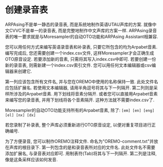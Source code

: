 # 创建录音表

ARPAsing不是单一静态的录音表, 而是系统地制作英语UTAU声库的方案.  就像中文CVVC不是单一的录音表, 而是完整地制作中文声库的方案一样.  ARPAsing录音表的唯一要求就是与Moresampler的自动OTO功能和ARPAsing Assistant相兼容.

您可以用任何方式来编写英语录音表和补录表, 只要它所包含的均为Arpabet音素. 编写完成后, 您还需要创建一个index.csv文件, 这样Moresampler才会正确生成OTO原音设定.
若要添加新的音素, 只需将其写入index.csv中即可. 若要创建一份新的录音表, 则需新建一个index.csv索引文件. 您可以用任何文本编辑器或csv编辑器来创建它.

第一列应该包含所有文件名, 并与您在OREMO中使用的名称保持一致.  此处文件名应包括扩展名. 若使用文本编辑器, 请用半角逗号将其与下一列隔开. 第二列则是采样所涉及的Arpabet音素. 用下划线将音素分隔开.
或者您可以直接用Arpabet音素来编写您的录音表, 并用下划线将各个音素隔开. 这种方法就不需要index.csv了.

Moresampler的自动OTO功能支持所有的Arpabet音素, 除了:
`[em] [en] [eng] [el] [nx] [dx]`

若您录制了补录表, 整个声库必须重新进行OTO原音设定, 以便对重复项目进行正确编号.

为了方便录音, 您可以制作OREMO注释文件. 命名为"OREMO-comment.txt"并放在声库的根目录下. 第一列包含的是和录音表所对应的文件名. 此处文件名不需要添加扩展名, 与录音表对应即可. 用制表符(Tab)将其与下一列隔开. 第二列是注释, 像是这条采样应该如何发音.
